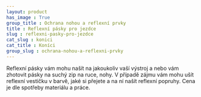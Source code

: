 ```yaml
---
layout: product
has_image : True
group_title : Ochrana nohou a reflexní prvky
title : Reflexní pásky pro jezdce
slug : reflexni-pasky-pro-jezdce
cat_slug : konici
cat_title : Koníci
group_slug : ochrana-nohou-a-reflexni-prvky
---
```


Reflexní pásky vám mohu našít na jakoukoliv vaší výstroj a nebo vám zhotovit pásky na suchý zip na ruce, nohy.
V případě zájmu vám mohu ušít reflexní vestičku v barvě, jaké si přejete a na ní našít reflexní popruhy.
Cena je dle spotřeby materiálu a práce.


